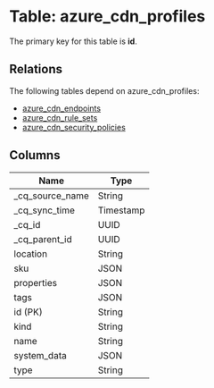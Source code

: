 # Table: azure_cdn_profiles



The primary key for this table is **id**.

## Relations

The following tables depend on azure_cdn_profiles:
  - [azure_cdn_endpoints](azure_cdn_endpoints.md)
  - [azure_cdn_rule_sets](azure_cdn_rule_sets.md)
  - [azure_cdn_security_policies](azure_cdn_security_policies.md)

## Columns
| Name          | Type          |
| ------------- | ------------- |
|_cq_source_name|String|
|_cq_sync_time|Timestamp|
|_cq_id|UUID|
|_cq_parent_id|UUID|
|location|String|
|sku|JSON|
|properties|JSON|
|tags|JSON|
|id (PK)|String|
|kind|String|
|name|String|
|system_data|JSON|
|type|String|